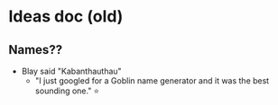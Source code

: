 # Ideas doc (old)
## Names??
- Blay said "Kabanthauthau"
  - "I just googled for a Goblin name generator and it was the best sounding one." :star:
